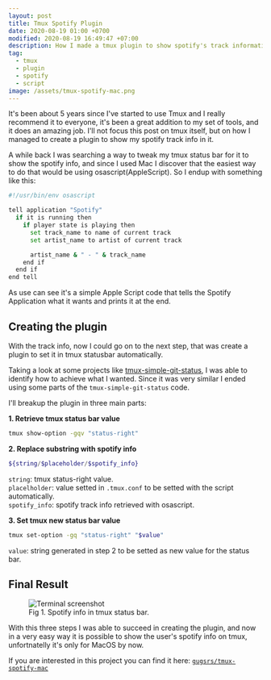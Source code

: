 ```yaml
---
layout: post
title: Tmux Spotify Plugin
date: 2020-08-19 01:00 +0700
modified: 2020-08-19 16:49:47 +07:00
description: How I made a tmux plugin to show spotify's track information.
tag:
  - tmux
  - plugin
  - spotify
  - script
image: /assets/tmux-spotify-mac.png
---
```


It's been about 5 years since I've started to use Tmux and I really recommend it to everyone, it's been a great addition to my set of tools, and it does an amazing job.
I'll not focus this post on tmux itself, but on how I managed to create a plugin to show my spotify track info in it.

A while back I was searching a way to tweak my tmux status bar for it to show the spotify info, and since I used Mac I discover that the easiest way to do that would be using osascript(AppleScript).
So I endup with something like this:

```bash
#!/usr/bin/env osascript

tell application "Spotify"
  if it is running then
    if player state is playing then
      set track_name to name of current track
      set artist_name to artist of current track

      artist_name & " - " & track_name
    end if
  end if
end tell
```

As use can see it's a simple Apple Script code that tells the Spotify Application what it wants and prints it at the end.

## Creating the plugin
With the track info, now I could go on to the next step, that was create a plugin to set it in tmux statusbar automatically.

Taking a look at some projects like [tmux-simple-git-status](https://github.com/kristijanhusak/tmux-simple-git-status), I was able to identify how to achieve what I wanted. Since it was very similar I ended using some parts of the `tmux-simple-git-status` code.

I'll breakup the plugin in three main parts:

**1. Retrieve tmux status bar value**

```bash
tmux show-option -gqv "status-right"
```

**2. Replace substring with spotify info**
```bash
${string/$placeholder/$spotify_info}
```
`string`: tmux status-right value.<br>
`placelholder`: value setted in `.tmux.conf` to be setted with the script automatically.<br>
`spotify_info`: spotify track info retrieved with osascript.<br>


**3. Set tmux new status bar value**

```bash
tmux set-option -gq "status-right" "$value"
```
`value`: string generated in step 2 to be setted as new value for the status bar.<br>


## Final Result
<figure>
	<img src="{{ page.image }}" alt="Terminal screenshot">
	<figcaption>Fig 1. Spotify info in tmux status bar.</figcaption>
</figure>

With this three steps I was able to succeed in creating the plugin, and now in a very easy way it is possible to show the user's spotify info on tmux, unfortnatelly it's only for MacOS by now.

If you are interested in this project you can find it here: [`gugsrs/tmux-spotify-mac`](https://github.com/gugsrs/tmux-spotify-mac)
